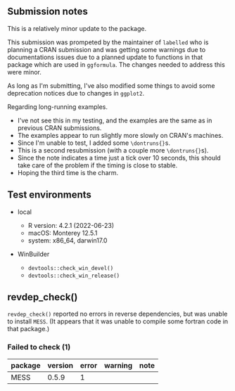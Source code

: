 ## Submission notes

This is a relatively minor update to the package.

This submission was prompeted by the maintainer of `labelled` who is planning a CRAN submission
and was getting some warnings due to documentations issues due to a planned update to functions
in that package which are used in `ggformula`. The changes needed to address this were minor.

As long as I'm submitting, I've also modified some things to avoid some deprecation
notices due to changes in `ggplot2`.

Regarding long-running examples.

* I've not see this in my testing, and the examples are the same as in previous CRAN submissions.
* The examples appear to run slightly more slowly on CRAN's machines.
* Since I'm unable to test, I added some `\dontruns{}`s.
* This is a second resubmission (with a couple more `\dontruns{}`s). 
* Since the note indicates a time just a tick over 10 seconds, this should take care of the 
problem if the timing is close to stable.
* Hoping the third time is the charm.

## Test environments

* local
  * R version: 4.2.1 (2022-06-23)
  * macOS: Monterey 12.5.1
  * system:  x86_64, darwin17.0

* WinBuilder

  * `devtools::check_win_devel()`
  * `devtools::check_win_release()`

## revdep_check()

`revdep_check()` reported no errors in reverse dependencies, but was unable to install
`MESS`.  (It appears that it was unable to compile some fortran code in that package.)

### Failed to check (1)

|package |version |error |warning |note |
|:-------|:-------|:-----|:-------|:----|
|MESS    |0.5.9   |1     |        |     |

